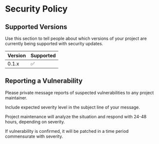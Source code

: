 # Security Policy

## Supported Versions

Use this section to tell people about which versions of your project are
currently being supported with security updates.

| Version | Supported          |
| ------- | ------------------ |
| 0.1.x   | :white_check_mark: |

## Reporting a Vulnerability

Please private message reports of suspected vulnerabilities to any project maintainer.

Include expected severity level in the subject line of your message.

Project maintenance will analyze the situation and respond with 24-48 hours, depending on severity.

If vulnerability is confirmed, it will be patched in a time period commensurate with severity.
